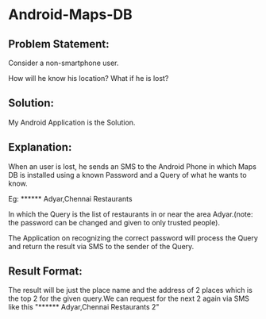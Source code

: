 Android-Maps-DB
===============
Problem Statement:
------------------
Consider a non-smartphone user.

How will he know his location? What if he is lost?

Solution:
---------

My Android Application is the Solution.

Explanation:
------------

When an user is lost, he sends an SMS to the Android Phone in which Maps DB is installed using a known Password and a Query of what he wants to know.

Eg: ****** Adyar,Chennai Restaurants

  In which the Query is the list of restaurants in or near the area Adyar.(note: the password can be changed and given to only trusted people).

The Application on recognizing the correct password will process the Query and return the result via SMS to the sender of the Query.

Result Format:
--------------

The result will be just the place name and the address of 2 places which is the top 2 for the given query.We can request for the next 2 again via SMS like this "****** Adyar,Chennai Restaurants 2"


